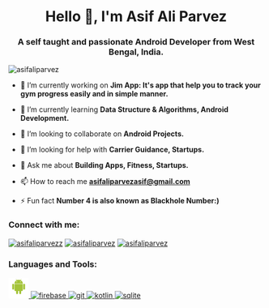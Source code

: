 <h1 align="center">Hello 👋, I'm Asif Ali Parvez</h1>
<h3 align="center">A self taught and passionate Android Developer from West Bengal, India.</h3>

<p align="left"> <img src="https://komarev.com/ghpvc/?username=asifaliparvez&label=Profile%20views&color=0e75b6&style=flat" alt="asifaliparvez" /> </p>

- 🔭 I’m currently working on **Jim App: It's app that help you to track your gym progress easily and in simple manner.**

- 🌱 I’m currently learning **Data Structure & Algorithms, Android Development.**

- 👯 I’m looking to collaborate on **Android Projects.**

- 🤝 I’m looking for help with **Carrier Guidance, Startups.**

- 💬 Ask me about **Building Apps, Fitness, Startups.**

- 📫 How to reach me **asifaliparvezasif@gmail.com**

- ⚡ Fun fact **Number 4 is also known as Blackhole Number:)**

<h3 align="left">Connect with me:</h3>
<p align="left">
<a href="https://twitter.com/asifaliparvezz" target="blank"><img align="center" src="https://raw.githubusercontent.com/rahuldkjain/github-profile-readme-generator/master/src/images/icons/Social/twitter.svg" alt="asifaliparvezz" height="30" width="40" /></a>
<a href="https://linkedin.com/in/asifaliparvez" target="blank"><img align="center" src="https://raw.githubusercontent.com/rahuldkjain/github-profile-readme-generator/master/src/images/icons/Social/linked-in-alt.svg" alt="asifaliparvez" height="30" width="40" /></a>
<a href="https://www.leetcode.com/asifaliparvez" target="blank"><img align="center" src="https://raw.githubusercontent.com/rahuldkjain/github-profile-readme-generator/master/src/images/icons/Social/leet-code.svg" alt="asifaliparvez" height="30" width="40" /></a>
</p>

<h3 align="left">Languages and Tools:</h3>
<p align="left"> <a href="https://developer.android.com" target="_blank" rel="noreferrer"> <img src="https://raw.githubusercontent.com/devicons/devicon/master/icons/android/android-original-wordmark.svg" alt="android" width="40" height="40"/> </a> <a href="https://firebase.google.com/" target="_blank" rel="noreferrer"> <img src="https://www.vectorlogo.zone/logos/firebase/firebase-icon.svg" alt="firebase" width="40" height="40"/> </a> <a href="https://git-scm.com/" target="_blank" rel="noreferrer"> <img src="https://www.vectorlogo.zone/logos/git-scm/git-scm-icon.svg" alt="git" width="40" height="40"/> </a> <a href="https://kotlinlang.org" target="_blank" rel="noreferrer"> <img src="https://www.vectorlogo.zone/logos/kotlinlang/kotlinlang-icon.svg" alt="kotlin" width="40" height="40"/> </a> <a href="https://www.sqlite.org/" target="_blank" rel="noreferrer"> <img src="https://www.vectorlogo.zone/logos/sqlite/sqlite-icon.svg" alt="sqlite" width="40" height="40"/> </a> </p>
